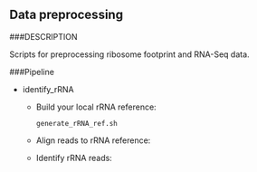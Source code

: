 Data preprocessing
----------

###DESCRIPTION

Scripts for preprocessing ribosome footprint and RNA-Seq data.

###Pipeline

* identify_rRNA
  * Build your local rRNA reference:

    ```generate_rRNA_ref.sh```

  * Align reads to rRNA reference:
  * Identify rRNA reads:


